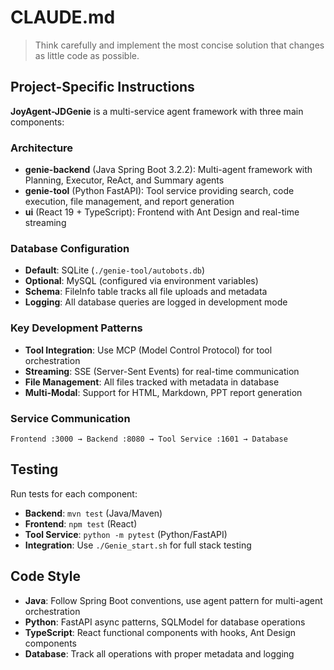 # CLAUDE.md

> Think carefully and implement the most concise solution that changes as little code as possible.

## Project-Specific Instructions

**JoyAgent-JDGenie** is a multi-service agent framework with three main components:

### Architecture
- **genie-backend** (Java Spring Boot 3.2.2): Multi-agent framework with Planning, Executor, ReAct, and Summary agents
- **genie-tool** (Python FastAPI): Tool service providing search, code execution, file management, and report generation
- **ui** (React 19 + TypeScript): Frontend with Ant Design and real-time streaming

### Database Configuration
- **Default**: SQLite (`./genie-tool/autobots.db`)
- **Optional**: MySQL (configured via environment variables)
- **Schema**: FileInfo table tracks all file uploads and metadata
- **Logging**: All database queries are logged in development mode

### Key Development Patterns
- **Tool Integration**: Use MCP (Model Control Protocol) for tool orchestration
- **Streaming**: SSE (Server-Sent Events) for real-time communication
- **File Management**: All files tracked with metadata in database
- **Multi-Modal**: Support for HTML, Markdown, PPT report generation

### Service Communication
```
Frontend :3000 → Backend :8080 → Tool Service :1601 → Database
```

## Testing

Run tests for each component:
- **Backend**: `mvn test` (Java/Maven)
- **Frontend**: `npm test` (React)  
- **Tool Service**: `python -m pytest` (Python/FastAPI)
- **Integration**: Use `./Genie_start.sh` for full stack testing

## Code Style

- **Java**: Follow Spring Boot conventions, use agent pattern for multi-agent orchestration
- **Python**: FastAPI async patterns, SQLModel for database operations
- **TypeScript**: React functional components with hooks, Ant Design components
- **Database**: Track all operations with proper metadata and logging
